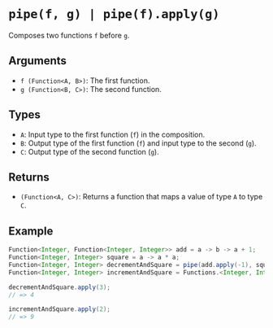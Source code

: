 # `pipe(f, g) | pipe(f).apply(g)`

Composes two functions `f` before `g`.

## Arguments

* `f (Function<A, B>)`: The first function.
* `g (Function<B, C>)`: The second function.

## Types

* `A`: Input type to the first function (`f`) in the composition.
* `B`: Output type of the first function (`f`) and input type to the second (`g`).
* `C`: Output type of the second function (`g`).

## Returns

* `(Function<A, C>)`: Returns a function that maps a value of type `A` to type `C`.

## Example

```java
Function<Integer, Function<Integer, Integer>> add = a -> b -> a + 1;
Function<Integer, Integer> square = a -> a * a;
Function<Integer, Integer> decrementAndSquare = pipe(add.apply(-1), square);
Function<Integer, Integer> incrementAndSquare = Functions.<Integer, Integer, Integer>pipe(add.apply(1)).apply(square);

decrementAndSquare.apply(3);
// => 4

incrementAndSquare.apply(2);
// => 9
```
